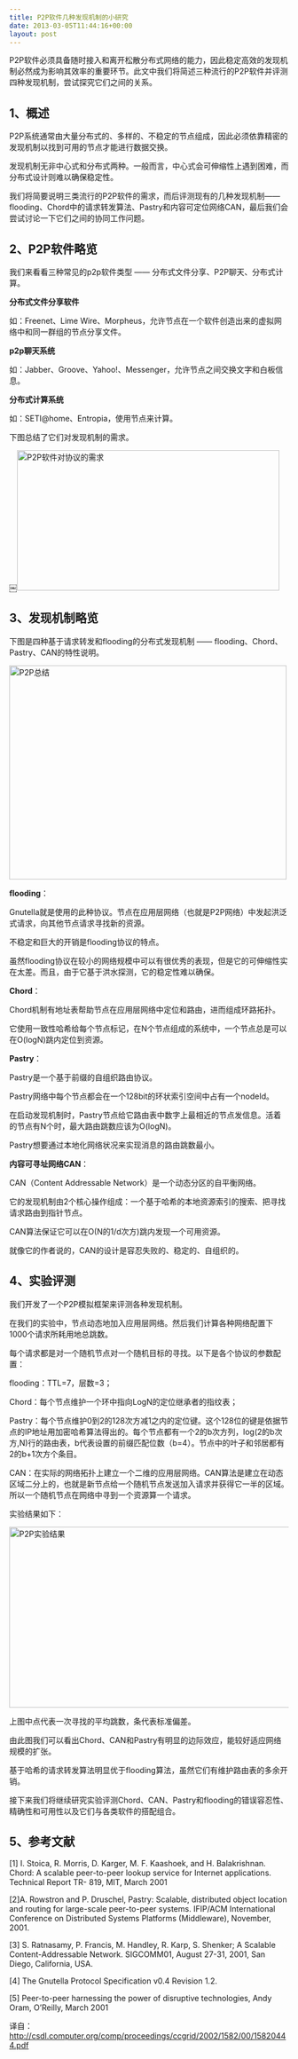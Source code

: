 ```yaml
---
title: P2P软件几种发现机制的小研究
date: 2013-03-05T11:44:16+00:00
layout: post
---
```

P2P软件必须具备随时接入和离开松散分布式网络的能力，因此稳定高效的发现机制必然成为影响其效率的重要环节。此文中我们将简述三种流行的P2P软件并评测四种发现机制，尝试探究它们之间的关系。

## 1、概述

P2P系统通常由大量分布式的、多样的、不稳定的节点组成，因此必须依靠精密的发现机制以找到可用的节点才能进行数据交换。

发现机制无非中心式和分布式两种。一般而言，中心式会可伸缩性上遇到困难，而分布式设计则难以确保稳定性。

我们将简要说明三类流行的P2P软件的需求，而后评测现有的几种发现机制——flooding、Chord中的请求转发算法、Pastry和内容可定位网络CAN，最后我们会尝试讨论一下它们之间的协同工作问题。

## 2、P2P软件略览

我们来看看三种常见的p2p软件类型 —— 分布式文件分享、P2P聊天、分布式计算。

**分布式文件分享软件**
  
如：Freenet、Lime Wire、Morpheus，允许节点在一个软件创造出来的虚拟网络中和同一群组的节点分享文件。

**p2p聊天系统**
  
如：Jabber、Groove、Yahoo!、Messenger，允许节点之间交换文字和白板信息。

**分布式计算系统**
  
如：SETI@home、Entropia，使用节点来计算。

下图总结了它们对发现机制的需求。

￼[<img src="images/P2P软件对协议的需求.jpg" alt="P2P软件对协议的需求" width="473" height="253" class="alignnone size-full wp-image-3258" />](http://blog.yikuyiku.com/wp-content/uploads/P2P软件对协议的需求.jpg)

## 3、发现机制略览

下图是四种基于请求转发和flooding的分布式发现机制 —— flooding、Chord、Pastry、CAN的特性说明。

[<img src="images/P2P总结.jpg" alt="P2P总结" width="500" height="386" class="alignnone size-full wp-image-3259" />](http://blog.yikuyiku.com/wp-content/uploads/P2P总结.jpg)

**flooding**：
  
Gnutella就是使用的此种协议。节点在应用层网络（也就是P2P网络）中发起洪泛式请求，向其他节点请求寻找新的资源。
  
不稳定和巨大的开销是flooding协议的特点。
  
虽然flooding协议在较小的网络规模中可以有很优秀的表现，但是它的可伸缩性实在太差。而且，由于它基于洪水探测，它的稳定性难以确保。

**Chord**：
  
Chord机制有地址表帮助节点在应用层网络中定位和路由，进而组成环路拓扑。
  
它使用一致性哈希给每个节点标记，在N个节点组成的系统中，一个节点总是可以在O(logN)跳内定位到资源。

**Pastry**：
  
Pastry是一个基于前缀的自组织路由协议。
  
Pastry网络中每个节点都会在一个128bit的环状索引空间中占有一个nodeId。
  
在启动发现机制时，Pastry节点给它路由表中数字上最相近的节点发信息。活着的节点有N个时，最大路由跳数应该为O(logN)。
  
Pastry想要通过本地化网络状况来实现消息的路由跳数最小。

**内容可寻址网络CAN**：
  
CAN（Content Addressable Network）是一个动态分区的自平衡网络。
  
它的发现机制由2个核心操作组成：一个基于哈希的本地资源索引的搜索、把寻找请求路由到指针节点。
  
CAN算法保证它可以在O(N的1/d次方)跳内发现一个可用资源。
  
就像它的作者说的，CAN的设计是容忍失败的、稳定的、自组织的。

## 4、实验评测

我们开发了一个P2P模拟框架来评测各种发现机制。

在我们的实验中，节点动态地加入应用层网络。然后我们计算各种网络配置下1000个请求所耗用地总跳数。

每个请求都是对一个随机节点对一个随机目标的寻找。以下是各个协议的参数配置：
  
flooding：TTL=7，层数=3；
  
Chord：每个节点维护一个环中指向LogN的定位继承者的指纹表；
  
Pastry：每个节点维护0到2的128次方减1之内的定位键。这个128位的键是依据节点的IP地址用加密哈希算法得出的。每个节点都有一个2的b次方列，log(2的b次方,N)行的路由表，b代表设置的前缀匹配位数（b=4）。节点中的叶子和邻居都有2的b+1次方个条目。
  
CAN：在实际的网络拓扑上建立一个二维的应用层网络。CAN算法是建立在动态区域二分上的，也就是新节点给一个随机节点发送加入请求并获得它一半的区域。所以一个随机节点在网络中寻到一个资源算一个请求。

实验结果如下：

[<img src="http://blog.yikuyiku.com/wp-content/uploads/P2P实验结果.jpg" alt="P2P实验结果" width="528" height="326" class="alignnone size-full wp-image-3260" />](http://blog.yikuyiku.com/wp-content/uploads/P2P实验结果.jpg)

上图中点代表一次寻找的平均跳数，条代表标准偏差。

由此图我们可以看出Chord、CAN和Pastry有明显的边际效应，能较好适应网络规模的扩张。

基于哈希的请求转发算法明显优于flooding算法，虽然它们有维护路由表的多余开销。

接下来我们将继续研究实验评测Chord、CAN、Pastry和flooding的错误容忍性、精确性和可用性以及它们与各类软件的搭配组合。

## 5、参考文献

[1] I. Stoica, R. Morris, D. Karger, M. F. Kaashoek, and H. Balakrishnan. Chord: A scalable peer-to-peer lookup service for Internet applications. Technical Report TR- 819, MIT, March 2001
  
[2]A. Rowstron and P. Druschel, Pastry: Scalable, distributed object location and routing for large-scale peer-to-peer systems. IFIP/ACM International Conference on Distributed Systems Platforms (Middleware), November, 2001.
  
[3] S. Ratnasamy, P. Francis, M. Handley, R. Karp, S. Shenker; A Scalable Content-Addressable Network. SIGCOMM01, August 27-31, 2001, San Diego, California, USA.
  
[4] The Gnutella Protocol Specification v0.4 Revision 1.2.
  
[5] Peer-to-peer harnessing the power of disruptive technologies, Andy Oram, O’Reilly, March 2001

译自：http://csdl.computer.org/comp/proceedings/ccgrid/2002/1582/00/15820444.pdf
